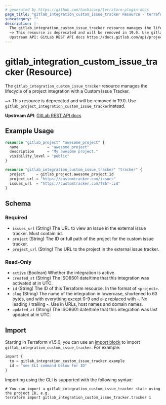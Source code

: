 ```yaml
---
# generated by https://github.com/hashicorp/terraform-plugin-docs
page_title: "gitlab_integration_custom_issue_tracker Resource - terraform-provider-gitlab"
subcategory: ""
description: |-
  The gitlab_integration_custom_issue_tracker resource manages the lifecycle of a project integration with a Custom Issue Tracker.
  ~> This resource is deprecated and will be removed in 19.0. Use gitlab_project_integration_custom_issue_trackerinstead.
  Upstream API: GitLab REST API docs https://docs.gitlab.com/api/project_integrations/#custom-issue-tracker
---
```


# gitlab_integration_custom_issue_tracker (Resource)

The `gitlab_integration_custom_issue_tracker` resource manages the lifecycle of a project integration with a Custom Issue Tracker.

~> This resource is deprecated and will be removed in 19.0. Use `gitlab_project_integration_custom_issue_tracker`instead.

**Upstream API**: [GitLab REST API docs](https://docs.gitlab.com/api/project_integrations/#custom-issue-tracker)

## Example Usage

```terraform
resource "gitlab_project" "awesome_project" {
  name             = "awesome_project"
  description      = "My awesome project."
  visibility_level = "public"
}

resource "gitlab_integration_custom_issue_tracker" "tracker" {
  project     = gitlab_project.awesome_project.id
  project_url = "https://customtracker.com/issues"
  issues_url  = "https://customtracker.com/TEST-:id"
}
```

<!-- schema generated by tfplugindocs -->
## Schema

### Required

- `issues_url` (String) The URL to view an issue in the external issue tracker. Must contain :id.
- `project` (String) The ID or full path of the project for the custom issue tracker.
- `project_url` (String) The URL to the project in the external issue tracker.

### Read-Only

- `active` (Boolean) Whether the integration is active.
- `created_at` (String) The ISO8601 date/time that this integration was activated at in UTC.
- `id` (String) The ID of this Terraform resource. In the format of `<project>`.
- `slug` (String) The name of the integration in lowercase, shortened to 63 bytes, and with everything except 0-9 and a-z replaced with -. No leading / trailing -. Use in URLs, host names and domain names.
- `updated_at` (String) The ISO8601 date/time that this integration was last updated at in UTC.

## Import

Starting in Terraform v1.5.0, you can use an [import block](https://developer.hashicorp.com/terraform/language/import) to import `gitlab_integration_custom_issue_tracker`. For example:

```terraform
import {
  to = gitlab_integration_custom_issue_tracker.example
  id = "see CLI command below for ID"
}
```

Importing using the CLI is supported with the following syntax:

```shell
# You can import a gitlab_integration_custom_issue_tracker state using the project ID, e.g.
terraform import gitlab_integration_custom_issue_tracker.tracker 1
```
